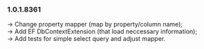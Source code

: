 ### **1.0.1.8361** 
-> Change property mapper (map by property/column name);<br />
-> Add EF DbContextExtension (that load neccessary information);<br />
-> Add tests for simple select query and adjust mapper.<br />